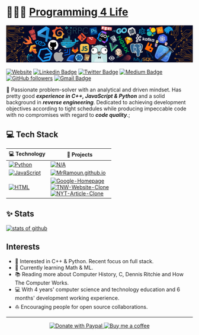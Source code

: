 <!-- mardownlint disable all -->
# 👨🏻‍💻 [Programming 4 Life](https://ramoun.me)

![cover](/images/cover.png)

[![Website](https://img.shields.io/badge/ramoun.me--yellow?style=social&logo=Firefox)](https://www.ramoun.me/)
[![Linkedin Badge](https://img.shields.io/badge/-Ramoun-blue?style=social&logo=Linkedin&logoColor=blue&link=https://www.linkedin.com/in/ramoun)](https://www.linkedin.com/in/ramoun/) [![Twitter Badge](https://img.shields.io/badge/-@ramoun16-1ca0f1?style=social&logo=twitter&logoColor=blue&link=https://twitter.com/ramoun16)](https://twitter.com/ramoun16) [![Medium Badge](https://img.shields.io/badge/-@ramoun-1ca0f1?style=social&logo=Medium&logoColor=black&link=https://medium.com/@ramoun)](https://medium.com/@ramoun) [![GitHub followers](https://img.shields.io/github/followers/MrRamoun?label=Follow%20on%20Github&style=social)](https://github.com/MrRamoun/?tab=follow) [![Gmail Badge](https://img.shields.io/badge/-Ramoun-c14438?style=social&logo=Gmail&logoColor=red&link=mailto:omartarekramoun@gmail.com)](mailto:omartarekramoun@gmail.com)

:wave: Passionate problem-solver with an analytical and driven mindset. Has pretty good **_experience in C++, JavaScript & Python_** and a solid background in **_reverse engineering_**. Dedicated to achieving development objectives according to tight schedules while producing impeccable code with no compromises with regard to **_code quality_**.;

## 💻 Tech Stack

<!-- START OF PROFILE STACK, DO NOT REMOVE -->
| 💻 **Technology** | 🚀 **Projects** |
|-|-|
| [![Python](https://img.shields.io/static/v1?label=&message=Python&color=3C78A9&logo=python&logoColor=FFFFFF)](https://www.python.org/) | [![N/A](https://img.shields.io/static/v1?label=Not-Availabile-Yet&message=%20&color=000605&logo=github&logoColor=white&labelColor=000605)](https://github.com/HackClub-NMIT/hackbout-certificate-generator) |
| [![JavaScript](https://img.shields.io/static/v1?label=&message=JavaScript&color=F1E05A&logo=javascript&logoColor=FFFFFF)](https://developer.mozilla.org/en-US/docs/Web/JavaScript) | [![MrRamoun.github.io](https://img.shields.io/static/v1?label=MrRamoun.github.io&message=2&color=000605&logo=github&logoColor=white&labelColor=000605)](https://github.com/MrRamoun/MrRamoun.github.io) |
| [![HTML](https://img.shields.io/static/v1?label=&message=HTML&color=ff751a&logo=HTML5&logoColor=FFFFFF)](https://developer.mozilla.org/en-US/docs/Web/Guide/HTML/HTML5) | [![Google-Homepage](https://img.shields.io/static/v1?label=Google-Homepage&message=1&color=000605&logo=github&logoColor=white&labelColor=000605)](https://github.com/MrRamoun/google-homepage) <br> [![TNW-Website-Clone](https://img.shields.io/static/v1?label=TNW-Website-Clone&message=2&color=000605&logo=github&logoColor=white&labelColor=000605)](https://github.com/MrRamoun/TNW-Website-Clone) <br> [![NYT-Article-Clone](https://img.shields.io/static/v1?label=NYT-Article-Clone&message=4&color=000605&logo=github&logoColor=white&labelColor=000605)](https://github.com/MrRamoun/NYT-Article-Clone) |

<!-- END OF PROFILE STACK, DO NOT REMOVE -->

## :sparkles: Stats

[![stats of github](https://github-readme-stats.vercel.app/api?username=MrRamoun&show_icons=true&title_color=fff&icon_color=79ff97&text_color=9f9f9f&bg_color=151515&count_private=true)](https://github.com/MrRamoun)



## Interests

* 🧐   Interested in C++ & Python. Recent focus on full stack.
* 🌱   Currently learning Math & ML.
* 📚   Reading more about Computer History, C, Dennis Ritchie and How The Computer Works.
* 💻   With 4 years' computer science and technology education and 6 months' development working experience.
* ⛵   Encouraging people for open source collaborations.

----

<p align="center">
  <!-- <a href="https://www.patreon.com/onimur" target="_blank">
    <img width="18%" alt="Check my Patreon" src="https://raw.githubusercontent.com/onimur/.github/master/.resources/support-patreon.png"/>
  </a> -->
  <a href="https://www.paypal.com/paypalme/ramoun16" target="_blank">
      <img width="18%" alt="Donate with Paypal" src="https://raw.githubusercontent.com/onimur/.github/master/.resources/support-paypal.png"/>
  </a>
  <a href="https://www.buymeacoffee.com/ramoun" target="_blank">
      <img width="18%" alt="Buy me a coffee" src="https://raw.githubusercontent.com/onimur/.github/master/.resources/support-buy-coffee.png"/>
  </a>
</p>

